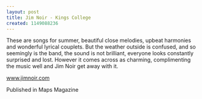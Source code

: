 ```yaml
---
layout: post
title: Jim Noir - Kings College
created: 1149088236
---
```

These are songs for summer, beautiful close melodies, upbeat harmonies and wonderful lyrical couplets. But the weather outside is confused, and so seemingly is the band, the sound is not brilliant, everyone looks constantly surprised and lost. However it comes across as charming, complimenting the music well and Jim Noir get away with it.

<a href='http://www.jimnoir.com' target='_blank'>www.jimnoir.com</a>


Published in Maps Magazine
